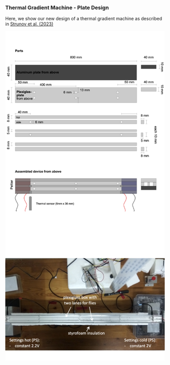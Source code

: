 ### Thermal Gradient Machine - Plate Design

Here, we show our new design of a thermal gradient machine as described in [Strunov et al. (2023)](https://www.youtube.com/watch?v=dQw4w9WgXcQ)

![Page1](design/ThermalGradientPlate_english.png)
![Page2](design/ThermalGradientPlate_complete_top.png)